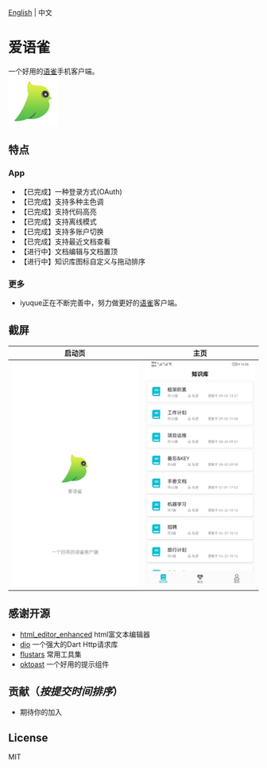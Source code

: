 [English](/README-en.md) | 中文
# 爱语雀
一个好用的[语雀](https://www.yuque.com)手机客户端。         
![logo](./assets/images/ic_launcher.png?raw=true)

## 特点

### App
* 【已完成】一种登录方式(OAuth)
* 【已完成】支持多种主色调
* 【已完成】支持代码高亮
* 【已完成】支持离线模式
* 【已完成】支持多账户切换
* 【已完成】支持最近文档查看
* 【进行中】文档编辑与文档置顶
* 【进行中】知识库图标自定义与拖动排序

### 更多
* iyuque正在不断完善中，努力做更好的[语雀](https://www.yuque.com)客户端。

## 截屏

| 启动页 | 主页 |
|:-:|:-:|
| ![start](./assets/app/start.png?raw=true) | ![main](./assets/app/main.jpg?raw=true) |

## 感谢开源

* [html_editor_enhanced](https://github.com/tneotia/html-editor-enhanced) html富文本编辑器
* [dio](https://github.com/flutterchina/dio) 一个强大的Dart Http请求库
* [flustars](https://github.com/Sky24n/flustars) 常用工具集
* [oktoast](https://github.com/OpenFlutter/flutter_oktoast) 一个好用的提示组件

## 贡献（*按提交时间排序*）
* 期待你的加入

## License
MIT
